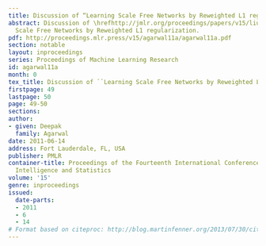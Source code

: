 ```yaml
---
title: Discussion of “Learning Scale Free Networks by Reweighted L1 regularization”
abstract: Discussion of \hrefhttp://jmlr.org/proceedings/papers/v15/liu11a.htmlLearning
  Scale Free Networks by Reweighted L1 regularization.
pdf: http://proceedings.mlr.press/v15/agarwal11a/agarwal11a.pdf
section: notable
layout: inproceedings
series: Proceedings of Machine Learning Research
id: agarwal11a
month: 0
tex_title: Discussion of ``Learning Scale Free Networks by Reweighted L1 regularization''
firstpage: 49
lastpage: 50
page: 49-50
sections: 
author:
- given: Deepak
  family: Agarwal
date: 2011-06-14
address: Fort Lauderdale, FL, USA
publisher: PMLR
container-title: Proceedings of the Fourteenth International Conference on Artificial
  Intelligence and Statistics
volume: '15'
genre: inproceedings
issued:
  date-parts:
  - 2011
  - 6
  - 14
# Format based on citeproc: http://blog.martinfenner.org/2013/07/30/citeproc-yaml-for-bibliographies/
---
```


